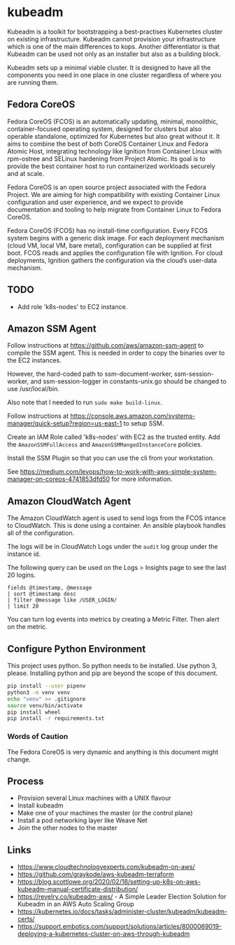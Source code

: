 # kubeadm

Kubeadm is a toolkit for bootstrapping a best-practises Kubernetes cluster on existing 
infrastructure. Kubeadm cannot provision your infrastructure which is one of the main 
differences to kops. Another differentiator is that Kubeadm can be used not only as 
an installer but also as a building block.

Kubeadm sets up a minimal viable cluster. It is designed to have all the components 
you need in one place in one cluster regardless of where you are running them.

## Fedora CoreOS

Fedora CoreOS (FCOS) is an automatically updating, minimal, monolithic, container-focused operating system, designed for clusters but also operable standalone, optimized for Kubernetes but also great without it. It aims to combine the best of both CoreOS Container Linux and Fedora Atomic Host, integrating technology like Ignition from Container Linux with rpm-ostree and SELinux hardening from Project Atomic. Its goal is to provide the best container host to run containerized workloads securely and at scale.

Fedora CoreOS is an open source project associated with the Fedora Project. We are aiming for high compatibility with existing Container Linux configuration and user experience, and we expect to provide documentation and tooling to help migrate from Container Linux to Fedora CoreOS.

Fedora CoreOS (FCOS) has no install-time configuration. Every FCOS system begins with a generic disk image. For each deployment mechanism (cloud VM, local VM, bare metal), configuration can be supplied at first boot. FCOS reads and applies the configuration file with Ignition. For cloud deployments, Ignition gathers the configuration via the cloud’s user-data mechanism.

## TODO

* Add role 'k8s-nodes' to EC2 instance.

## Amazon SSM Agent

Follow instructions at https://github.com/aws/amazon-ssm-agent to compile the SSM agent. This is needed in order to copy the binaries over to the EC2 instances.

However, the hard-coded path to ssm-document-worker, ssm-session-worker, and ssm-session-logger in constants-unix.go should be changed to use /usr/local/bin.

Also note that I needed to run `sudo make build-linux`.

Follow instructions at https://console.aws.amazon.com/systems-manager/quick-setup?region=us-east-1 to setup SSM. 

Create an IAM Role called 'k8s-nodes' with EC2 as the trusted entity. Add the `AmazonSSMFullAccess` and `AmazonSSMMangedInstanceCore` policies.

Install the SSM Plugin so that you can use the cli from your workstation.

See https://medium.com/levops/how-to-work-with-aws-simple-system-manager-on-coreos-4741853dfd50 for more information.

## Amazon CloudWatch Agent

The Amazon CloudWatch agent is used to send logs from the FCOS intance to CloudWatch. This is done using a container. An ansible playbook handles all of the configuration.

The logs will be in CloudWatch Logs under the `audit` log group under the instance id.

The following query can be used on the Logs > Insights page to see the last 20 logins.

```
fields @timestamp, @message
| sort @timestamp desc
| filter @message like /USER_LOGIN/
| limit 20
```

You can turn log events into metrics by creating a Metric Filter. Then alert on the metric.

## Configure Python Environment

This project uses python. So python needs to be installed. Use python 3, please. Installing python and pip are beyond the scope of this document.

```bash
pip install --user pipenv
python3 -m venv venv
echo "venv" >> .gitignore
source venv/bin/activate
pip install wheel
pip install -r requirements.txt
```


### Words of Caution

The Fedora CoreOS is very dynamic and anything is this document might change.

## Process

* Provision several Linux machines with a UNIX flavour
* Install kubeadm
* Make one of your machines the master (or the control plane)
* Install a pod networking layer like Weave Net
* Join the other nodes to the master

## Links

* https://www.cloudtechnologyexperts.com/kubeadm-on-aws/
* https://github.com/graykode/aws-kubeadm-terraform
* https://blog.scottlowe.org/2020/02/18/setting-up-k8s-on-aws-kubeadm-manual-certificate-distribution/
* https://revelry.co/kubeadm-aws/ - A Simple Leader Election Solution for Kubeadm in an AWS Auto Scaling Group
* https://kubernetes.io/docs/tasks/administer-cluster/kubeadm/kubeadm-certs/
* https://support.embotics.com/support/solutions/articles/8000069019-deploying-a-kubernetes-cluster-on-aws-through-kubeadm


